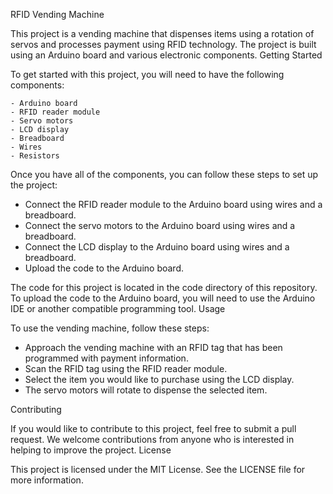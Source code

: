 RFID Vending Machine

This project is a vending machine that dispenses items using a rotation of servos and processes payment using RFID technology. The project is built using an Arduino board and various electronic components.
Getting Started

To get started with this project, you will need to have the following components:

    - Arduino board
    - RFID reader module
    - Servo motors
    - LCD display
    - Breadboard
    - Wires
    - Resistors

Once you have all of the components, you can follow these steps to set up the project:

   - Connect the RFID reader module to the Arduino board using wires and a breadboard.
   - Connect the servo motors to the Arduino board using wires and a breadboard.
   - Connect the LCD display to the Arduino board using wires and a breadboard.
   - Upload the code to the Arduino board.

The code for this project is located in the code directory of this repository. To upload the code to the Arduino board, you will need to use the Arduino IDE or another compatible programming tool.
Usage

To use the vending machine, follow these steps:

   - Approach the vending machine with an RFID tag that has been programmed with payment information.
   - Scan the RFID tag using the RFID reader module.
   - Select the item you would like to purchase using the LCD display.
   - The servo motors will rotate to dispense the selected item.

Contributing

If you would like to contribute to this project, feel free to submit a pull request. We welcome contributions from anyone who is interested in helping to improve the project.
License

This project is licensed under the MIT License. See the LICENSE file for more information.
